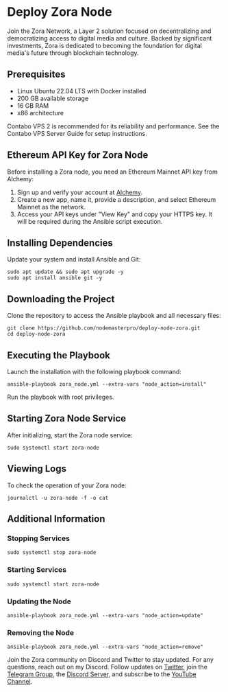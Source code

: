 # Deploy Zora Node

Join the Zora Network, a Layer 2 solution focused on decentralizing and democratizing access to digital media and culture. Backed by significant investments, Zora is dedicated to becoming the foundation for digital media's future through blockchain technology.

## Prerequisites

- Linux Ubuntu 22.04 LTS with Docker installed
- 200 GB available storage
- 16 GB RAM
- x86 architecture

Contabo VPS 2 is recommended for its reliability and performance. See the Contabo VPS Server Guide for setup instructions.

## Ethereum API Key for Zora Node

Before installing a Zora node, you need an Ethereum Mainnet API key from Alchemy:

1. Sign up and verify your account at [Alchemy](https://www.alchemy.com/).
2. Create a new app, name it, provide a description, and select Ethereum Mainnet as the network.
3. Access your API keys under "View Key" and copy your HTTPS key. It will be required during the Ansible script execution.

## Installing Dependencies

Update your system and install Ansible and Git:

```
sudo apt update && sudo apt upgrade -y
sudo apt install ansible git -y
```

## Downloading the Project

Clone the repository to access the Ansible playbook and all necessary files:

```
git clone https://github.com/nodemasterpro/deploy-node-zora.git
cd deploy-node-zora
```

## Executing the Playbook

Launch the installation with the following playbook command:
```
ansible-playbook zora_node.yml --extra-vars "node_action=install"
```

Run the playbook with root privileges.

## Starting Zora Node Service

After initializing, start the Zora node service:
```
sudo systemctl start zora-node
```

## Viewing Logs

To check the operation of your Zora node:
```
journalctl -u zora-node -f -o cat
```

## Additional Information

### Stopping Services
```
sudo systemctl stop zora-node
```

### Starting Services
```
sudo systemctl start zora-node
```

### Updating the Node
```
ansible-playbook zora_node.yml --extra-vars "node_action=update"
```
### Removing the Node
```
ansible-playbook zora_node.yml --extra-vars "node_action=remove"
```

Join the Zora community on Discord and Twitter to stay updated. For any questions, reach out on my Discord. Follow updates on [Twitter](https://twitter.com/NodeMasterPro), join the [Telegram Group](https://t.me/nodemasterpro), the [Discord Server](https://discord.gg/5q6VDPm97A), and subscribe to the [YouTube Channel](https://www.youtube.com/channel/UCM2svc9ijlWnTFBnqTTGZwA).


